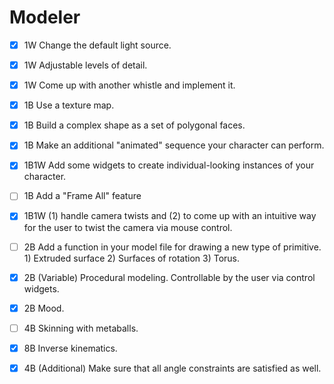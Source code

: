 # Modeler

- [x] 1W Change the default light source.

- [x] 1W Adjustable levels of detail.

- [x] 1W Come up with another whistle and implement it.

- [x] 1B Use a texture map.

- [x] 1B Build a complex shape as a set of polygonal faces.

- [x] 1B Make an additional "animated" sequence your character can perform.

- [x] 1B1W Add some widgets to create individual-looking instances of your character.

- [ ] 1B Add a "Frame All" feature

- [x] 1B1W (1) handle camera twists and (2) to come up with an intuitive way for the user to twist the camera via mouse control.

- [ ] 2B Add a function in your model file for drawing a new type of primitive. 1) Extruded surface 2) Surfaces of rotation 3) Torus.

- [x] 2B (Variable) Procedural modeling. Controllable by the user via control widgets.

- [x] 2B Mood.

- [ ] 4B Skinning with metaballs.

- [x] 8B Inverse kinematics. 

- [x] 4B (Additional) Make sure that all angle constraints are satisfied as well.
